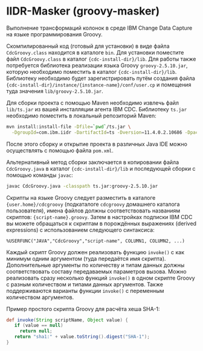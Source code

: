 # IIDR-Masker (groovy-masker)
Выполнение трансформаций колонок в среде IBM Change Data Capture на языке программирования Groovy.

Скомпилированный код (готовый для установки) в виде файла `CdcGroovy.class` находится в каталоге `bin`.
Для установки поместите файл `CdcGroovy.class` в каталог `{cdc-install-dir}/lib`.
Для работы также потребуется библиотека реализации языка Groovy `groovy-2.5.10.jar`, которую необходимо поместить в каталог `{cdc-install-dir}/lib`.
Библиотеку необходимо будет зарегистрировать путём создания файла `{cdc-install-dir}/instance/{instance-name}/conf/user.cp` и помещения туда значения `lib/groovy-2.5.10.jar`. 

Для сборки проекта с помощью Maven необходимо извлечь файл `lib/ts.jar` из вашей инсталляции агента IBM CDC.
Библиотеку `ts.jar` необходимо поместить в локальный репозиторий Maven:

```bash
mvn install:install-file -Dfile=`pwd`/ts.jar \
  -DgroupId=com.ibm.iidr -DartifactId=ts -Dversion=11.4.0.2.10686 -Dpackaging=jar
```

После этого сборку и открытие проекта в различных Java IDE можно осуществлять с помощью файла `pom.xml`.

Альтернативный метод сборки заключается в копировании файла  `CdcGroovy.java` в каталог `{cdc-install-dir}/lib`
и последующей сборки с помощью команды `javac`:

```bash
javac CdcGroovy.java -classpath ts.jar:groovy-2.5.10.jar
```

Скрипты на языке Groovy следует разместить в каталоге `{user.home}/cdcgroovy` (подкаталоге `cdcgroovy` домашнего каталога пользователя), имена файлов должны соответствовать названиям скриптов: `{script-name}.groovy`.
Затем в настройках подписки IBM CDC вы можете обращаться к скриптам в порождённых выражениях (derived expressions) с использованием следующего синтаксиса:
```
%USERFUNC("JAVA","CdcGroovy","script-name", COLUMN1, COLUMN2, ...)
```

Каждый скрипт Groovy должен реализовать функцию `invoke()` с как минимум одним аргументом (туда передаётся имя скрипта).
Дополнительные аргументы по количеству и типам данных должны соответствовать составу передаваемых параметров вызова.
Можно реализовать сразу несколько функций `invoke()` в одном скрипте Groovy с разным количеством и типами данных аргументов.
Также поддерживаются варианты функции `invoke()` с переменным количеством аргументов.

Пример простого скрипта Groovy для расчёта хеша SHA-1:

```Groovy
def invoke(String scriptName, Object value) {
   if (value == null)
     return null;
   return "sha1:" + value.toString().digest("SHA-1");
}
```
